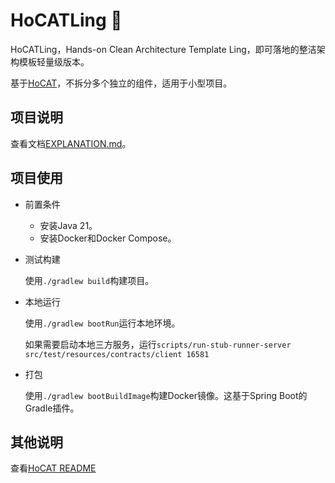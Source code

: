 # HoCATLing 🐾

HoCATLing，Hands-on Clean Architecture Template Ling，即可落地的整洁架构模板轻量级版本。

基于[HoCAT](https://github.com/macdao/hands-on-clean-architecture-template)，不拆分多个独立的组件，适用于小型项目。

## 项目说明

查看文档[EXPLANATION.md](docs/EXPLANATION.md)。

## 项目使用

- 前置条件
    - 安装Java 21。
    - 安装Docker和Docker Compose。

- 测试构建

  使用`./gradlew build`构建项目。

- 本地运行

  使用`./gradlew bootRun`运行本地环境。

  如果需要启动本地三方服务，运行`scripts/run-stub-runner-server src/test/resources/contracts/client 16581`

- 打包

  使用`./gradlew bootBuildImage`构建Docker镜像。这基于Spring Boot的Gradle插件。

## 其他说明

查看[HoCAT README](https://github.com/macdao/hands-on-clean-architecture-template/blob/main/README.md)